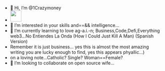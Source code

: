 - 👋 Hi, I’m @1Crazymoney
- <img src="https://camo.githubusercontent.com/a12c99ec968478995f2e09863b5a1ea917cf1c6008f75632764482cd2cf4f790/68747470733a2f2f63756c746f667468657061727479706172726f742e636f6d2f706172726f74732f68642f6879706e6f706172726f746c696768742e676966" height="35" data-canonical-src="https://cultofthepartyparrot.com/parrots/hd/hypnoparrotlight.gif" style="max-width: 100%; display: inline-block;" data-target="animated-image.originalImage">
- 👀 I’m interested in your skills and==&& intelligence...
- 🌱 I’m currently learning to love ag-a.i.-n; Business,Code,Defi,Everything web3...No Entiendes La Onda (How I Could Just Kill A Man) (Spanish Version)
- Remember it is just business... yes this is almost the most amazing writing you are lucky enough to find, yes this appears phyallic...)
- on a loving note...Catholic? Single? Woman==Female?
- 💞️ I’m looking to collaborate on open source wife...
<!---
1Crazymoney/1Crazymoney is ✨ special ✨ 
{
<video data-v-7f538ccd="" autoplay="autoplay" loop="loop" muted="muted" class="viedo xs-hidden"> 您的浏览器不支持 video 标签。 <source data-v-7f538ccd="" type="video/mp4" src="static/media/earth-video.ccf69c30.mp4"></video>
}
